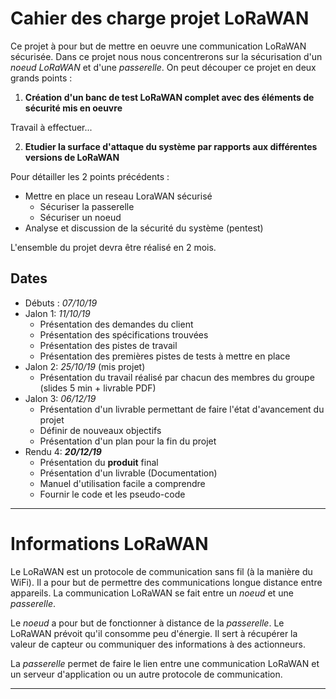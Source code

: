# Cahier des charge projet LoRaWAN

Ce projet à pour but de mettre en oeuvre une communication LoRaWAN sécurisée. Dans ce projet nous nous concentrerons sur la sécurisation d'un *noeud LoRaWAN* et d'une *passerelle*. On peut découper ce projet en deux grands points : 

1. **Création d'un banc de test LoRaWAN complet avec des éléments de sécurité mis en oeuvre**

Travail à effectuer...

2. **Etudier la surface d'attaque du système par rapports aux différentes versions de LoRaWAN** 

Pour détailler les 2 points précédents :

- Mettre en place un reseau LoraWAN sécurisé
  - Sécuriser la passerelle
  - Sécuriser un noeud
- Analyse et discussion de la sécurité du système (pentest) 

L'ensemble du projet devra être réalisé en 2 mois. 

## Dates 

- Débuts : *07/10/19*
- Jalon 1: *11/10/19*
  - Présentation des demandes du client
  - Présentation des spécifications trouvées
  - Présentation des pistes de travail
  - Présentation des premières pistes de tests à mettre en place
- Jalon 2: *25/10/19* (mis projet)
  - Présentation du travail réalisé par chacun des membres du groupe (slides 5 min + livrable PDF)  
- Jalon 3: *06/12/19*
  - Présentation d'un livrable permettant de faire l'état d'avancement du projet
  - Définir de nouveaux objectifs 
  - Présentation d'un plan pour la fin du projet   
- Rendu 4: ***20/12/19***
  - Présentation du **produit** final
  - Présentation d'un livrable (Documentation)
  - Manuel d'utilisation facile a comprendre
  - Fournir le code et les pseudo-code 

-----

# Informations LoRaWAN

Le LoRaWAN est un protocole de communication sans fil (à la manière du WiFi). Il a pour but de permettre des communications longue distance entre appareils. La communication LoRaWAN se fait entre un *noeud* et une *passerelle*.

Le *noeud* a pour but de fonctionner à distance de la *passerelle*. Le LoRaWAN prévoit qu'il consomme peu d'énergie. Il sert à récupérer la valeur de capteur ou communiquer des informations à des actionneurs.

La *passerelle* permet de faire le lien entre une communication LoRaWAN et un serveur d'application ou un autre protocole de communication.

-----



